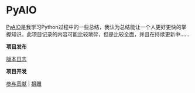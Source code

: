 # PyAIO

[PyAIO](https://github.com/choya-lee/PyAIO)是我学习Python过程中的一些总结，我认为总结能让一个人更好更快的掌握知识。此项目记录的内容可能比较琐碎，但是比较全面，并且在持续更新中......

**项目发布**

[版本日志](zh-cn/changelog) 

**项目开发**

[参与贡献](zh-cn/contribution) | [捐赠](zh-cn/donate)  

